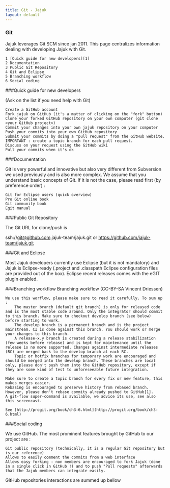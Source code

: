 ```yaml
---
title: Git - Jajuk
layout: default
---
```


<h3>Git</h3>

Jajuk leverages Git SCM since jan 2011. This page centralizes information dealing with developing Jajuk with Git.

    1 [Quick guide for new developers][1]
    2 Documentation
    3 Public Git Repository
    4 Git and Eclipse
    5 Branching workflow
    6 Social coding

[1]: http://google.com/        "Google"
 
###Quick guide for new developers

(Ask on the list if you need help with Git)

    Create a GitHub account
    Fork jajuk on GitHub (it's a matter of clicking on the "fork" button)
    Clone your forked GitHub repository on your own computer (git clone <your GitHub project>)
    Commit your changes into your own jajuk repository on your computer
    Push your commits into your own GitHub repository
    Submit your commits by doing a "pull request" from the GitHub website. IMPORTANT : create a topic branch for each pull request.
    Discuss on your request using the GitHub wiki
    Pull your commits when it's ok 

###Documentation

Git is very powerful and innovative but also very different from Subversion we used previously and is also more complex. We assume that you understand basic concepts of Git. If it is not the case, please read first (by preference order) :

    Git for Eclipse users (quick overview)
    Pro Git online book
    Git community book
    Egit manual 

###Public Git Repository

The Git URL for clone/push is

 ssh://git@github.com:jajuk-team/jajuk.git or https://github.com/jajuk-team/jajuk.git

###Git and Eclipse

Most Jajuk developers currently use Eclipse (but it is not mandatory) and Jajuk is Eclipse-ready (.project and .classpath Eclipse configuration files are provided out of the box). Eclipse recent releases comes with the eGIT plugin enabled.


###Branching workflow
Branching workflow (CC-BY-SA Vincent Driessen)

    We use this worflow, please make sure to read it carefully. To sum up :
        The master branch (default git branch) is only for released code and is the most stable code around. Only the integrator should commit to this branch. Make sure to checkout develop branch (see below) before starting to work.
        The develop branch is a permanent branch and is the project mainstream. CI is done against this branch. You should work or merge your changes to this branch.
        A release-x.y branch is created during a release stabilization (few weeks before release) and is kept for maintenance until the release is no more supported. Changes against intermediate releases (RC) are merged back to the develop branch at each RC.
        Topic or hotfix branches for temporary work are encouraged and should be merged into the develop branch. These branches are local only, please don't push them into the GitHub repository, except if they are some kind of test to unforeseeable future integration. 

    Make sure to create a topic branch for every fix or new feature, this makes merges easier.
    Rebasing is encouraged to preserve history from rebased branch. However, please don't rebase commits already pushed to GitHub[1].
    A git-flow super-command is available, we advice its use, see also this screencast. 

    See [http://progit.org/book/ch3-6.html](http://progit.org/book/ch3-6.html)

###Social coding

We use GitHub. The most prominent features brought by GitHub to our project are :

    Git public repository (technically, it is a regular Git repository but is our reference)
    Allows to easily comment the commits from a web interface
    Allows easy forking : non members are encouraged to fork Jajuk (done in a single click in GitHub !) and to push "Pull requests" afterwards that the Jajuk members can integrate easily. 

GitHub repositories interactions are summed up bellow
